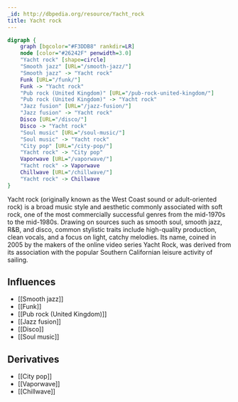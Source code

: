```yaml
---
_id: http://dbpedia.org/resource/Yacht_rock
title: Yacht rock
---
```


```dot
digraph {
	graph [bgcolor="#F3DDB8" rankdir=LR]
	node [color="#26242F" penwidth=3.0]
	"Yacht rock" [shape=circle]
	"Smooth jazz" [URL="/smooth-jazz/"]
	"Smooth jazz" -> "Yacht rock"
	Funk [URL="/funk/"]
	Funk -> "Yacht rock"
	"Pub rock (United Kingdom)" [URL="/pub-rock-united-kingdom/"]
	"Pub rock (United Kingdom)" -> "Yacht rock"
	"Jazz fusion" [URL="/jazz-fusion/"]
	"Jazz fusion" -> "Yacht rock"
	Disco [URL="/disco/"]
	Disco -> "Yacht rock"
	"Soul music" [URL="/soul-music/"]
	"Soul music" -> "Yacht rock"
	"City pop" [URL="/city-pop/"]
	"Yacht rock" -> "City pop"
	Vaporwave [URL="/vaporwave/"]
	"Yacht rock" -> Vaporwave
	Chillwave [URL="/chillwave/"]
	"Yacht rock" -> Chillwave
}
```

Yacht rock (originally known as the West Coast sound or adult-oriented rock) is a broad music style and aesthetic commonly associated with soft rock, one of the most commercially successful genres from the mid-1970s to the mid-1980s. Drawing on sources such as smooth soul, smooth jazz, R&B, and disco, common stylistic traits include high-quality production, clean vocals, and a focus on light, catchy melodies. Its name, coined in 2005 by the makers of the online video series Yacht Rock, was derived from its association with the popular Southern Californian leisure activity of sailing.

## Influences
- [[Smooth jazz]]
- [[Funk]]
- [[Pub rock (United Kingdom)]]
- [[Jazz fusion]]
- [[Disco]]
- [[Soul music]]

## Derivatives
- [[City pop]]
- [[Vaporwave]]
- [[Chillwave]]
